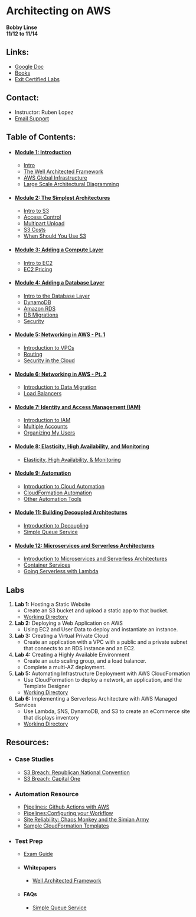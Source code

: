 # Architecting on AWS 
__Bobby Linse__  
__11/12 to 11/14__

## Links:
* [Google Doc](https://tinyurl.com/AWSArchAssoc)
* [Books](https://evantage.gilmoreglobal.com/#/)
* [Exit Certified Labs](https://exitcertified.qwiklabs.com/)

## Contact:
* Instructor: Ruben Lopez
* [Email Support](mailto:imvp@exitcertified.com)

## Table of Contents:
* #### [Module 1: Introduction](/Module1)
    * [Intro](/Module1/Intro.md)
    * [The Well Architected Framework](/Module1/The-Well-Architected-Framework.md)
    * [AWS Global Infrastructure](/Module1/AWS-Global-Infrastructure.md)
    * [Large Scale Architectural Diagramming](/Module1/Large-Scale-Architectural-Diagram.md)
* #### [Module 2: The Simplest Architectures](/Module2)
    * [Intro to S3](/Module2/Intro-to-S3.md)
    * [Access Control](/Module2/Access-Control.md)
    * [Multipart Upload](/Module2/Multipart-Upload.md)
    * [S3 Costs](/Module2/S3-Costs.md)
    * [When Should You Use S3](/Module2/When-Should-You-Use-S3.md)
* #### [Module 3: Adding a Compute Layer](/Module3)
    * [Intro to EC2](/Module3/Intro-to-EC2.md)
    * [EC2 Pricing](/Module3/EC2-Pricing.md)
* #### [Module 4: Adding a Database Layer](/Module4)
    * [Intro to the Database Layer](/Module4/Intro-to-Database-Layer.md)
    * [DynamoDB](/Module4/DynamoDB.md)
    * [Amazon RDS](/Module4/Amazon-RDS.md)
    * [DB Migrations](/Module4/AWS-DB-Migrations.md)
    * [Security](/Module4/Security.md)
* #### [Module 5: Networking in AWS - Pt. 1](/Module5)
    * [Introduction to VPCs](/Module5/VPC-Intro.md)
    * [Routing](/Module5/Routing.md)
    * [Security in the Cloud](/Module5/Security-in-the-cloud.md)
* #### [Module 6: Networking in AWS - Pt. 2](/Module6)
    * [Introduction to Data Migration](/Module6/Intro.md)
    * [Load Balancers](/Module6/Load-Balancers.md)
* #### [Module 7: Identity and Access Management (IAM)](/Module7)
    * [Introduction to IAM](/Module7/Intro.md)
    * [Multiple Accounts](/Module7/Multiple-Accounts.md)
    * [Organizing My Users](/Module7/Organizing-my-Users.md)
* #### [Module 8: Elasticity, High Availability, and Monitoring](/Module8)
    * [Elasticity, High Availability, & Monitoring](/Module8/Intro.md)
* #### [Module 9: Automation](/Module9)
    * [Introduction to Cloud Automation](/Module9/Intro.md)
    * [CloudFormation Automation](/Module9/CloudFormation.md)
    * [Other Automation Tools](/Module9/AutoTools.md)
* #### [Module 11: Building Decoupled Architectures](/Module11)
    * [Introduction to Decoupling](/Module11/Intro.md)
    * [Simple Queue Service](/Module11/SimpleQueueService.md)
* #### [Module 12: Microservices and Serverless Architectures](/Module12)
    * [Introduction to Microservices and Serverless Architectures](/Module12/Intro.md)
    * [Container Services](/Module12/Container-Services.md)
    * [Going Serverless with Lambda](/Module12/Going-Serverless.md)

## Labs
1. __Lab 1:__ Hosting a Static Website
    * Create an S3 bucket and upload a static app to that bucket.
    * [Working Directory](/Lab1)
2. __Lab 2:__ Deploying a Web Application on AWS
    * Using EC2 and User Data to deploy and instantiate an instance.
3. __Lab 3:__ Creating a Virtual Private Cloud
    * Create an application with a VPC with a public and a private subnet that connects to an RDS instance and an EC2.
4. __Lab 4:__ Creating a Highly Available Environment
    * Create an auto scaling group, and a load balancer. 
    * Complete a multi-AZ deployment.
5. __Lab 5:__ Automating Infrastructure Deployment with AWS CloudFormation
    * Use CloudFormation to deploy a network, an application, and the Template Designer
    * [Working Directory](/Lab5)
6. __Lab 6:__ Implementing a Serverless Architecture with AWS Managed Services
    * Use Lambda, SNS, DynamoDB, and S3 to create an eCommerce site that displays inventory
    * [Working Directory](/Lab6)

## Resources:
* ### Case Studies
    * [S3 Breach: Republican National Convention](https://www.upguard.com/breaches/the-rnc-files)
    * [S3 Breach: Capital One](https://blog.cloudsploit.com/a-technical-analysis-of-the-capital-one-hack-a9b43d7c8aea)
* ### Automation Resource
    * [Pipelines: Github Actions with AWS](https://github.com/actions/aws/tree/master/cli)
    * [Pipelines:Configuring your Workflow](https://help.github.com/en/actions/automating-your-workflow-with-github-actions/configuring-a-workflow#adding-a-workflow-status-badge-to-your-repository)
    * [Site Reliability: Chaos Monkey and the Simian Army](https://medium.com/netflix-techblog/the-netflix-simian-army-16e57fbab116)
    * [Sample CloudFormation Templates](https://aws.amazon.com/cloudformation/resources/templates/)
* ### Test Prep
    * [Exam Guide](ExamGuide.md)
    * #### Whitepapers
        * [Well Architected Framework](https://d1.awsstatic.com/whitepapers/architecture/AWS_Well-Architected_Framework.pdf)
    * #### FAQs
        * [Simple Queue Service](https://aws.amazon.com/sqs/faqs/)